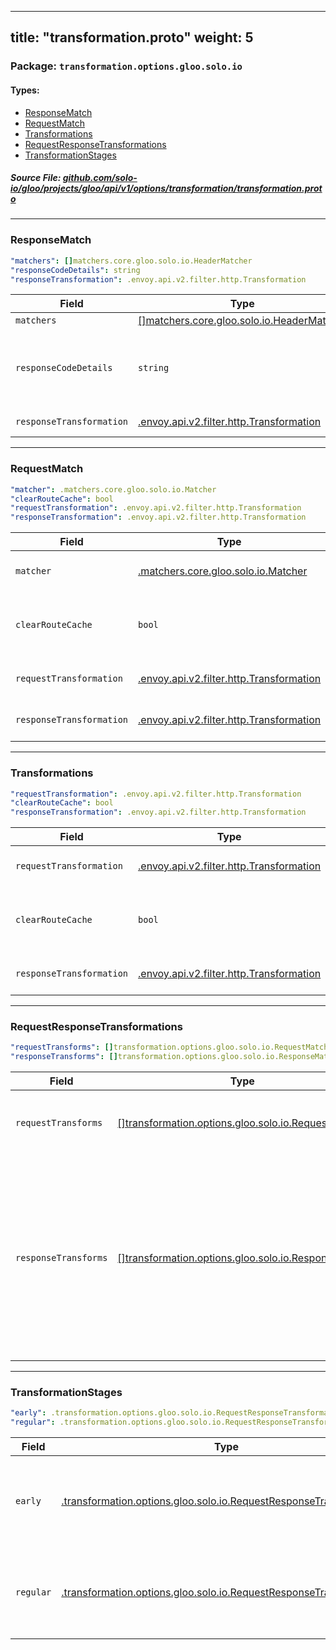
---
title: "transformation.proto"
weight: 5
---

<!-- Code generated by solo-kit. DO NOT EDIT. -->


### Package: `transformation.options.gloo.solo.io` 
#### Types:


- [ResponseMatch](#responsematch)
- [RequestMatch](#requestmatch)
- [Transformations](#transformations)
- [RequestResponseTransformations](#requestresponsetransformations)
- [TransformationStages](#transformationstages)
  



##### Source File: [github.com/solo-io/gloo/projects/gloo/api/v1/options/transformation/transformation.proto](https://github.com/solo-io/gloo/blob/master/projects/gloo/api/v1/options/transformation/transformation.proto)





---
### ResponseMatch



```yaml
"matchers": []matchers.core.gloo.solo.io.HeaderMatcher
"responseCodeDetails": string
"responseTransformation": .envoy.api.v2.filter.http.Transformation

```

| Field | Type | Description | Default |
| ----- | ---- | ----------- |----------- | 
| `matchers` | [[]matchers.core.gloo.solo.io.HeaderMatcher](../../../core/matchers/matchers.proto.sk/#headermatcher) | Response headers to match on. |  |
| `responseCodeDetails` | `string` | Response code detail to match on. To see the response code details for your usecase, you can use the envoy access log %RESPONSE_CODE_DETAILS% formatter to log it. |  |
| `responseTransformation` | [.envoy.api.v2.filter.http.Transformation](../../../../external/envoy/extensions/transformation/transformation.proto.sk/#transformation) | Transformation to apply on the response. |  |




---
### RequestMatch



```yaml
"matcher": .matchers.core.gloo.solo.io.Matcher
"clearRouteCache": bool
"requestTransformation": .envoy.api.v2.filter.http.Transformation
"responseTransformation": .envoy.api.v2.filter.http.Transformation

```

| Field | Type | Description | Default |
| ----- | ---- | ----------- |----------- | 
| `matcher` | [.matchers.core.gloo.solo.io.Matcher](../../../core/matchers/matchers.proto.sk/#matcher) | Matches on the request properties. |  |
| `clearRouteCache` | `bool` | Should we clear the route cache if a transformation was matched. |  |
| `requestTransformation` | [.envoy.api.v2.filter.http.Transformation](../../../../external/envoy/extensions/transformation/transformation.proto.sk/#transformation) | Transformation to apply on the request. |  |
| `responseTransformation` | [.envoy.api.v2.filter.http.Transformation](../../../../external/envoy/extensions/transformation/transformation.proto.sk/#transformation) | Transformation to apply on the response. |  |




---
### Transformations



```yaml
"requestTransformation": .envoy.api.v2.filter.http.Transformation
"clearRouteCache": bool
"responseTransformation": .envoy.api.v2.filter.http.Transformation

```

| Field | Type | Description | Default |
| ----- | ---- | ----------- |----------- | 
| `requestTransformation` | [.envoy.api.v2.filter.http.Transformation](../../../../external/envoy/extensions/transformation/transformation.proto.sk/#transformation) | Apply a transformation to requests. |  |
| `clearRouteCache` | `bool` | Clear the route cache if the request transformation was applied. |  |
| `responseTransformation` | [.envoy.api.v2.filter.http.Transformation](../../../../external/envoy/extensions/transformation/transformation.proto.sk/#transformation) | Apply a transformation to responses. |  |




---
### RequestResponseTransformations



```yaml
"requestTransforms": []transformation.options.gloo.solo.io.RequestMatch
"responseTransforms": []transformation.options.gloo.solo.io.ResponseMatch

```

| Field | Type | Description | Default |
| ----- | ---- | ----------- |----------- | 
| `requestTransforms` | [[]transformation.options.gloo.solo.io.RequestMatch](../transformation.proto.sk/#requestmatch) | Transformations to apply on the request. The first request that matches will apply. |  |
| `responseTransforms` | [[]transformation.options.gloo.solo.io.ResponseMatch](../transformation.proto.sk/#responsematch) | Transformations to apply on the response. This field is only consulted if there is no response transformation in the matched `request_transforms`. i.e. Only one response transformation will be executed. The first response transformation that matches will apply. |  |




---
### TransformationStages



```yaml
"early": .transformation.options.gloo.solo.io.RequestResponseTransformations
"regular": .transformation.options.gloo.solo.io.RequestResponseTransformations

```

| Field | Type | Description | Default |
| ----- | ---- | ----------- |----------- | 
| `early` | [.transformation.options.gloo.solo.io.RequestResponseTransformations](../transformation.proto.sk/#requestresponsetransformations) | Early transformations happen before most other options (Like Auth and Rate Limit). |  |
| `regular` | [.transformation.options.gloo.solo.io.RequestResponseTransformations](../transformation.proto.sk/#requestresponsetransformations) | Regular transformations happen after Auth and Rate limit decisions has been made. |  |





<!-- Start of HubSpot Embed Code -->
<script type="text/javascript" id="hs-script-loader" async defer src="//js.hs-scripts.com/5130874.js"></script>
<!-- End of HubSpot Embed Code -->
